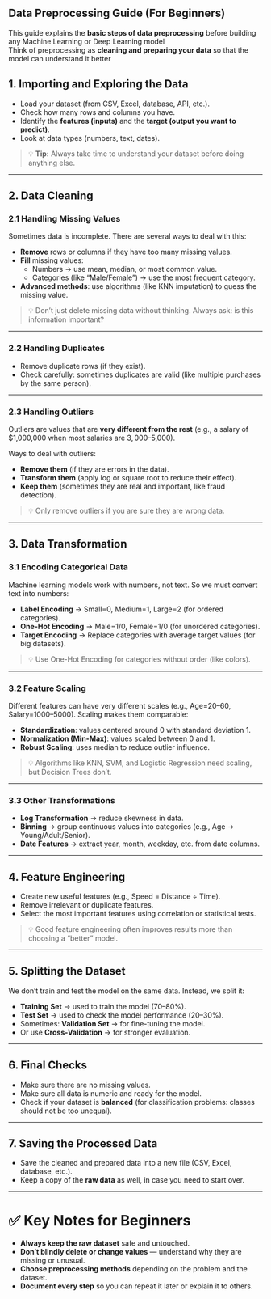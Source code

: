  ## Data Preprocessing Guide (For Beginners)

This guide explains the **basic steps of data preprocessing** before building any Machine Learning or Deep Learning model  
Think of preprocessing as **cleaning and preparing your data** so that the model can understand it better 



## 1. Importing and Exploring the Data
- Load your dataset (from CSV, Excel, database, API, etc.).  
- Check how many rows and columns you have.  
- Identify the **features (inputs)** and the **target (output you want to predict)**.  
- Look at data types (numbers, text, dates).  

> 💡 **Tip:** Always take time to understand your dataset before doing anything else.  

---

## 2. Data Cleaning  

### 2.1 Handling Missing Values
Sometimes data is incomplete. There are several ways to deal with this:  
- **Remove** rows or columns if they have too many missing values.  
- **Fill** missing values:  
  - Numbers → use mean, median, or most common value.  
  - Categories (like “Male/Female”) → use the most frequent category.  
- **Advanced methods**: use algorithms (like KNN imputation) to guess the missing value.  

> 💡 Don’t just delete missing data without thinking. Always ask: is this information important?  

---

### 2.2 Handling Duplicates
- Remove duplicate rows (if they exist).  
- Check carefully: sometimes duplicates are valid (like multiple purchases by the same person).  

---

### 2.3 Handling Outliers
Outliers are values that are **very different from the rest** (e.g., a salary of $1,000,000 when most salaries are $3,000–$5,000).  

Ways to deal with outliers:  
- **Remove them** (if they are errors in the data).  
- **Transform them** (apply log or square root to reduce their effect).  
- **Keep them** (sometimes they are real and important, like fraud detection).  

> 💡 Only remove outliers if you are sure they are wrong data.  

---

## 3. Data Transformation  

### 3.1 Encoding Categorical Data
Machine learning models work with numbers, not text. So we must convert text into numbers:  
- **Label Encoding** → Small=0, Medium=1, Large=2 (for ordered categories).  
- **One-Hot Encoding** → Male=1/0, Female=1/0 (for unordered categories).  
- **Target Encoding** → Replace categories with average target values (for big datasets).  

> 💡 Use One-Hot Encoding for categories without order (like colors).  

---

### 3.2 Feature Scaling
Different features can have very different scales (e.g., Age=20–60, Salary=1000–5000). Scaling makes them comparable:  
- **Standardization**: values centered around 0 with standard deviation 1.  
- **Normalization (Min-Max)**: values scaled between 0 and 1.  
- **Robust Scaling**: uses median to reduce outlier influence.  

> 💡 Algorithms like KNN, SVM, and Logistic Regression need scaling, but Decision Trees don’t.  

---

### 3.3 Other Transformations
- **Log Transformation** → reduce skewness in data.  
- **Binning** → group continuous values into categories (e.g., Age → Young/Adult/Senior).  
- **Date Features** → extract year, month, weekday, etc. from date columns.  

---

## 4. Feature Engineering
- Create new useful features (e.g., Speed = Distance ÷ Time).  
- Remove irrelevant or duplicate features.  
- Select the most important features using correlation or statistical tests.  

> 💡 Good feature engineering often improves results more than choosing a “better” model.  

---

## 5. Splitting the Dataset
We don’t train and test the model on the same data. Instead, we split it:  
- **Training Set** → used to train the model (70–80%).  
- **Test Set** → used to check the model performance (20–30%).  
- Sometimes: **Validation Set** → for fine-tuning the model.  
- Or use **Cross-Validation** → for stronger evaluation.  

---

## 6. Final Checks
- Make sure there are no missing values.  
- Make sure all data is numeric and ready for the model.  
- Check if your dataset is **balanced** (for classification problems: classes should not be too unequal).  

---

## 7. Saving the Processed Data
- Save the cleaned and prepared data into a new file (CSV, Excel, database, etc.).  
- Keep a copy of the **raw data** as well, in case you need to start over.  

---

# ✅ Key Notes for Beginners
- **Always keep the raw dataset** safe and untouched.  
- **Don’t blindly delete or change values** — understand why they are missing or unusual.  
- **Choose preprocessing methods** depending on the problem and the dataset.  
- **Document every step** so you can repeat it later or explain it to others.  
